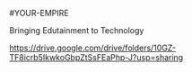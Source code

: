 #YOUR-EMPIRE

Bringing Edutainment to Technology

https://drive.google.com/drive/folders/10GZ-TF8icrb5IkwkoGbpZtSsFEaPhp-J?usp=sharing
